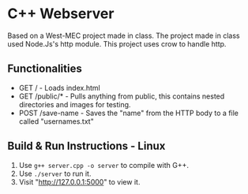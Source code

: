 # C++ Webserver
Based on a West-MEC project made in class. The project made in class used Node.Js's http module. This project uses crow to handle http.

## Functionalities
- GET / - Loads index.html
- GET /public/* - Pulls anything from public, this contains nested directories and images for testing.
- POST /save-name - Saves the "name" from the HTTP body to a file called "usernames.txt"

## Build & Run Instructions - Linux
1. Use `g++ server.cpp -o server` to compile with G++.
2. Use `./server` to run it.
3. Visit "http://127.0.0.1:5000" to view it.

